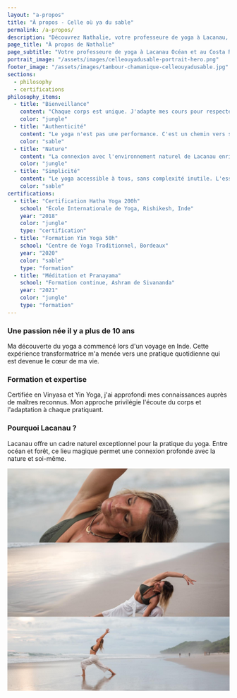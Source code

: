 ```yaml
---
layout: "a-propos"
title: "À propos - Celle où ya du sable"
permalink: /a-propos/
description: "Découvrez Nathalie, votre professeure de yoga à Lacanau, et son approche unique du Vinyasa et Yin Yoga."
page_title: "À propos de Nathalie"
page_subtitle: "Votre professeure de yoga à Lacanau Océan et au Costa Rica"
portrait_image: "/assets/images/celleouyadusable-portrait-hero.png"
footer_image: "/assets/images/tambour-chamanique-celleouyadusable.jpg"
sections:
  - philosophy
  - certifications
philosophy_items:
  - title: "Bienveillance"
    content: "Chaque corps est unique. J'adapte mes cours pour respecter vos limites et vous accompagner dans votre progression personnelle."
    color: "jungle"
  - title: "Authenticité"
    content: "Le yoga n'est pas une performance. C'est un chemin vers soi-même, dans l'acceptation et la découverte de ses propres capacités."
    color: "sable"
  - title: "Nature"
    content: "La connexion avec l'environnement naturel de Lacanau enrichit la pratique et favorise un ancrage profond."
    color: "jungle"
  - title: "Simplicité"
    content: "Le yoga accessible à tous, sans complexité inutile. L'essentiel réside dans la présence et la respiration consciente."
    color: "sable"
certifications:
  - title: "Certification Hatha Yoga 200h"
    school: "École Internationale de Yoga, Rishikesh, Inde"
    year: "2018"
    color: "jungle"
    type: "certification"
  - title: "Formation Yin Yoga 50h"
    school: "Centre de Yoga Traditionnel, Bordeaux"
    year: "2020"
    color: "sable"
    type: "formation"
  - title: "Méditation et Pranayama"
    school: "Formation continue, Ashram de Sivananda"
    year: "2021"
    color: "jungle"
    type: "formation"
---
```


### Une passion née il y a plus de 10 ans

Ma découverte du yoga a commencé lors d'un voyage en Inde. Cette expérience transformatrice m'a menée vers une pratique quotidienne qui est devenue le cœur de ma vie.

<!--more-->

### Formation et expertise

Certifiée en Vinyasa et Yin Yoga, j'ai approfondi mes connaissances auprès de maîtres reconnus. Mon approche privilégie l'écoute du corps et l'adaptation à chaque pratiquant.

### Pourquoi Lacanau ?

Lacanau offre un cadre naturel exceptionnel pour la pratique du yoga. Entre océan et forêt, ce lieu magique permet une connexion profonde avec la nature et soi-même.

![Cours de yoga sur la plage de Lacanau Océan](/assets/images/triptyque-celleouyadusable.jpg)
